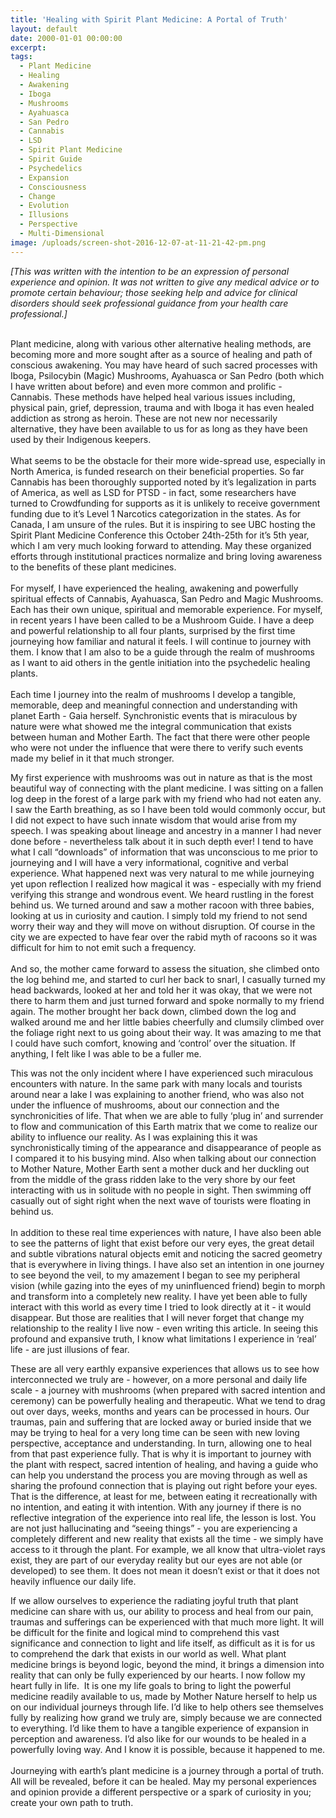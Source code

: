 ```yaml
---
title: 'Healing with Spirit Plant Medicine: A Portal of Truth'
layout: default
date: 2000-01-01 00:00:00
excerpt:
tags:
  - Plant Medicine
  - Healing
  - Awakening
  - Iboga
  - Mushrooms
  - Ayahuasca
  - San Pedro
  - Cannabis
  - LSD
  - Spirit Plant Medicine
  - Spirit Guide
  - Psychedelics
  - Expansion
  - Consciousness
  - Change
  - Evolution
  - Illusions
  - Perspective
  - Multi-Dimensional
image: /uploads/screen-shot-2016-12-07-at-11-21-42-pm.png
---
```



*[This was written with the intention to be an expression of personal experience and opinion. It was not written to give any medical advice or to promote certain behaviour; those seeking help and advice for clinical disorders should seek professional guidance from your health care professional.]*
<br>&nbsp;

Plant medicine, along with various other alternative healing methods, are becoming more and more sought after as a source of healing and path of conscious awakening. You may have heard of such sacred processes with Iboga, Psilocybin (Magic) Mushrooms, Ayahuasca or San Pedro (both which I have written about before) and even more common and prolific - Cannabis. These methods have helped heal various issues including, physical pain, grief, depression, trauma and with Iboga it has even healed addiction as strong as heroin. These are not new nor necessarily alternative, they have been available to us for as long as they have been used by their Indigenous keepers.
<br>
<br>What seems to be the obstacle for their more wide-spread use, especially in North America, is funded research on their beneficial properties. So far Cannabis has been thoroughly supported noted by it’s legalization in parts of America, as well as LSD for PTSD - in fact, some researchers have turned to Crowdfunding for supports as it is unlikely to receive government funding due to it’s Level 1 Narcotics categorization in the states. As for Canada, I am unsure of the rules. But it is inspiring to see UBC hosting the Spirit Plant Medicine Conference this October 24th-25th for it’s 5th year, which I am very much looking forward to attending. May these organized efforts through institutional practices normalize and bring loving awareness to the benefits of these plant medicines.
<br>
<br>For myself, I have experienced the healing, awakening and powerfully spiritual effects of Cannabis, Ayahuasca, San Pedro and Magic Mushrooms. Each has their own unique, spiritual and memorable experience. For myself, in recent years I have been called to be a Mushroom Guide. I have a deep and powerful relationship to all four plants, surprised by the first time journeying how familiar and natural it feels. I will continue to journey with them. I know that I am also to be a guide through the realm of mushrooms as I want to aid others in the gentle initiation into the psychedelic healing plants.
<br>
<br>Each time I journey into the realm of mushrooms I develop a tangible, memorable, deep and meaningful connection and understanding with planet Earth - Gaia herself. Synchronistic events that is miraculous by nature were what showed me the integral communication that exists between human and Mother Earth. The fact that there were other people who were not under the influence that were there to verify such events made my belief in it that much stronger.

My first experience with mushrooms was out in nature as that is the most beautiful way of connecting with the plant medicine. I was sitting on a fallen log deep in the forest of a large park with my friend who had not eaten any. I saw the Earth breathing, as so I have been told would commonly occur, but I did not expect to have such innate wisdom that would arise from my speech. I was speaking about lineage and ancestry in a manner I had never done before - nevertheless talk about it in such depth ever! I tend to have what I call “downloads” of information that was unconscious to me prior to journeying and I will have a very informational, cognitive and verbal experience. What happened next was very natural to me while journeying yet upon reflection I realized how magical it was - especially with my friend verifying this strange and wondrous event. We heard rustling in the forest behind us. We turned around and saw a mother racoon with three babies, looking at us in curiosity and caution. I simply told my friend to not send worry their way and they will move on without disruption. Of course in the city we are expected to have fear over the rabid myth of racoons so it was difficult for him to not emit such a frequency.
<br>
<br>And so, the mother came forward to assess the situation, she climbed onto the log behind me, and started to curl her back to snarl, I casually turned my head backwards, looked at her and told her it was okay, that we were not there to harm them and just turned forward and spoke normally to my friend again. The mother brought her back down, climbed down the log and walked around me and her little babies cheerfully and clumsily climbed over the foliage right next to us going about their way. It was amazing to me that I could have such comfort, knowing and ‘control’ over the situation. If anything, I felt like I was able to be a fuller me.

This was not the only incident where I have experienced such miraculous encounters with nature. In the same park with many locals and tourists around near a lake I was explaining to another friend, who was also not under the influence of mushrooms, about our connection and the synchronicities of life. That when we are able to fully ‘plug in’ and surrender to flow and communication of this Earth matrix that we come to realize our ability to influence our reality. As I was explaining this it was synchronistically timing of the appearance and disappearance of people as I compared it to his busying mind. Also when talking about our connection to Mother Nature, Mother Earth sent a mother duck and her duckling out from the middle of the grass ridden lake to the very shore by our feet interacting with us in solitude with no people in sight. Then swimming off casually out of sight right when the next wave of tourists were floating in behind us.
<br>
<br>In addition to these real time experiences with nature, I have also been able to see the patterns of light that exist before our very eyes, the great detail and subtle vibrations natural objects emit and noticing the sacred geometry that is everywhere in living things. I have also set an intention in one journey to see beyond the veil, to my amazement I began to see my peripheral vision (while gazing into the eyes of my uninfluenced friend) begin to morph and transform into a completely new reality. I have yet been able to fully interact with this world as every time I tried to look directly at it - it would disappear. But those are realities that I will never forget that change my relationship to the reality I live now - even writing this article. In seeing this profound and expansive truth, I know what limitations I experience in ‘real’ life - are just illusions of fear.

These are all very earthly expansive experiences that allows us to see how interconnected we truly are - however, on a more personal and daily life scale - a journey with mushrooms (when prepared with sacred intention and ceremony) can be powerfully healing and therapeutic. What we tend to drag out over days, weeks, months and years can be processed in hours. Our traumas, pain and suffering that are locked away or buried inside that we may be trying to heal for a very long time can be seen with new loving perspective, acceptance and understanding. In turn, allowing one to heal from that past experience fully. That is why it is important to journey with the plant with respect, sacred intention of healing, and having a guide who can help you understand the process you are moving through as well as sharing the profound connection that is playing out right before your eyes. That is the difference, at least for me, between eating it recreationally with no intention, and eating it with intention. With any journey if there is no reflective integration of the experience into real life, the lesson is lost. You are not just hallucinating and “seeing things” - you are experiencing a completely different and new reality that exists all the time - we simply have access to it through the plant. For example, we all know that ultra-violet rays exist, they are part of our everyday reality but our eyes are not able (or developed) to see them. It does not mean it doesn’t exist or that it does not heavily influence our daily life.

If we allow ourselves to experience the radiating joyful truth that plant medicine can share with us, our ability to process and heal from our pain, traumas and sufferings can be experienced with that much more light. It will be difficult for the finite and logical mind to comprehend this vast significance and connection to light and life itself, as difficult as it is for us to comprehend the dark that exists in our world as well. What plant medicine brings is beyond logic, beyond the mind, it brings a dimension into reality that can only be fully experienced by our hearts. I now follow my heart fully in life.  It is one my life goals to bring to light the powerful medicine readily available to us, made by Mother Nature herself to help us on our individual journeys through life. I’d like to help others see themselves fully by realizing how grand we truly are, simply because we are connected to everything. I’d like them to have a tangible experience of expansion in perception and awareness. I’d also like for our wounds to be healed in a powerfully loving way. And I know it is possible, because it happened to me.
<br>
<br>Journeying with earth’s plant medicine is a journey through a portal of truth. All will be revealed, before it can be healed. May my personal experiences and opinion provide a different perspective or a spark of curiosity in you; create your own path to truth.
